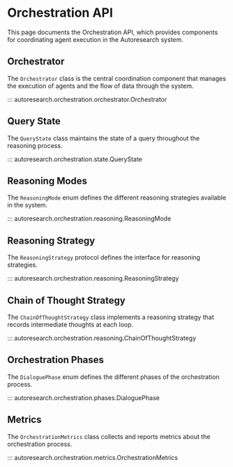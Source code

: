 # Orchestration API

This page documents the Orchestration API, which provides components for coordinating agent execution in the Autoresearch system.

## Orchestrator

The `Orchestrator` class is the central coordination component that manages the execution of agents and the flow of data through the system.

::: autoresearch.orchestration.orchestrator.Orchestrator

## Query State

The `QueryState` class maintains the state of a query throughout the reasoning process.

::: autoresearch.orchestration.state.QueryState

## Reasoning Modes

The `ReasoningMode` enum defines the different reasoning strategies available in the system.

::: autoresearch.orchestration.reasoning.ReasoningMode

## Reasoning Strategy

The `ReasoningStrategy` protocol defines the interface for reasoning strategies.

::: autoresearch.orchestration.reasoning.ReasoningStrategy

## Chain of Thought Strategy

The `ChainOfThoughtStrategy` class implements a reasoning strategy that records intermediate thoughts at each loop.

::: autoresearch.orchestration.reasoning.ChainOfThoughtStrategy

## Orchestration Phases

The `DialoguePhase` enum defines the different phases of the orchestration process.

::: autoresearch.orchestration.phases.DialoguePhase

## Metrics

The `OrchestrationMetrics` class collects and reports metrics about the orchestration process.

::: autoresearch.orchestration.metrics.OrchestrationMetrics

